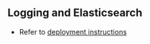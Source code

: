 ## Logging and Elasticsearch

- Refer to [deployment instructions](https://docs.openg2p.org/guides/deployment-guide/deployment-on-kubernetes#logging-and-elasticsearch)
